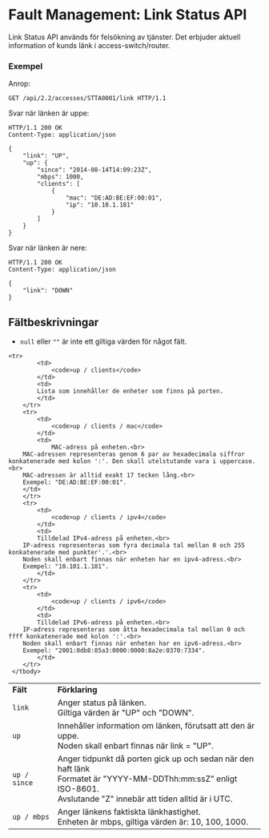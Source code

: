 # Fault Management: Link Status API

Link Status API används för felsökning av tjänster. Det erbjuder aktuell information of kunds länk i access-switch/router.

### Exempel

Anrop:

```http
GET /api/2.2/accesses/STTA0001/link HTTP/1.1
```

Svar när länken är uppe:

```http
HTTP/1.1 200 OK
Content-Type: application/json

{
	"link": "UP",
	"up": {
		"since": "2014-08-14T14:09:23Z",
		"mbps": 1000,
		"clients": [
			{
				"mac": "DE:AD:BE:EF:00:01",
				"ip": "10.10.1.181"
			}
		]
	}
}
```

Svar när länken är nere:

```http
HTTP/1.1 200 OK
Content-Type: application/json

{
	"link": "DOWN"
}
```

## Fältbeskrivningar

* `null` eller `""` är inte ett giltiga värden för något fält.

<table>
    <tbody>
        <tr>
            <td><strong>Fält</strong></td>
            <td><strong>Förklaring</strong></td>
        </tr>
	<tr>
            <td>
                <code>link</code>
            </td>
            <td>
	    	Anger status på länken.<br>
		Giltiga värden är "UP" och "DOWN".
            </td>
        </tr>
	<tr>
            <td>
                <code>up</code>
            </td>
            <td>
	    	Innehåller information om länken, förutsatt att den är uppe.<br>
		Noden skall enbart finnas när link = "UP".
            </td>
        </tr>
 	<tr>
            <td>
                <code>up / since</code>
            </td>
            <td>
                Anger tidpunkt då porten gick up och sedan när den haft länk<br>
		Formatet är "YYYY-MM-DDThh:mm:ssZ" enligt ISO-8601.<br>
		Avslutande "Z" innebär att tiden alltid är i UTC.
            </td>
        </tr>
        <tr>
            <td>
                <code>up / mbps</code>
            </td>
            <td>
	    	Anger länkens faktiskta länkhastighet.<br>
		Enheten är mbps, giltiga värden är: 10, 100, 1000.
            </td>
        </tr>

	<tr>
            <td>
                <code>up / clients</code>
            </td>
            <td>
	    	Lista som innehåller de enheter som finns på porten.
            </td>
        </tr>
        <tr>
            <td>
                <code>up / clients / mac</code>
            </td>
            <td>
            	MAC-adress på enheten.<br>
		MAC-adressen representeras genom 6 par av hexadecimala siffror konkatenerade med kolon ':'. Den skall utelstutande vara i uppercase.<br>
		MAC-adressen är alltid exakt 17 tecken lång.<br>
		Exempel: "DE:AD:BE:EF:00:01".  
	    </td>
        </tr>
        <tr>
            <td>
                <code>up / clients / ipv4</code>
            </td>
            <td>
	    	Tilldelad IPv4-adress på enheten.<br>
		IP-adress representeras som fyra decimala tal mellan 0 och 255 konkatenerade med punkter'.'.<br>
		Noden skall enbart finnas när enheten har en ipv4-adress.<br>
		Exempel: "10.101.1.181".
            </td>
        </tr>
        <tr>
            <td>
                <code>up / clients / ipv6</code>
            </td>
            <td>
	    	Tilldelad IPv6-adress på enheten.<br>
		IP-adress representeras som åtta hexadecimala tal mellan 0 och ffff konkatenerade med kolon ':'.<br>
		Noden skall enbart finnas när enheten har en ipv6-adress.<br>
		Exempel: "2001:0db8:85a3:0000:0000:8a2e:0370:7334".
            </td>
        </tr>
     </tbody>
</table>
